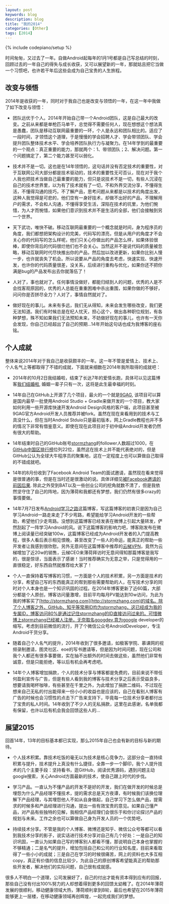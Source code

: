 ```yaml
---
layout: post
keywords: blog
description: blog
title: "我的2014"
categories: [Other]
tags: [2014]
---
```

{% include codepiano/setup %}

时间匆匆，又过去了一年。自做Android起每年的1月1号都是自己写总结的时刻，回顾过去的一年自己的得失与成长收获，又可以展望新的一年，那就姑且把它当做一个习惯吧，也许若干年后这些会成为自己宝贵的人生旅程。

## 改变与领悟

2014年是收获的一年，同时对于我自己也是改变与领悟的一年，在这一年中我做了如下改变与领悟：

* 团队远优于个人。2014年开始自己带一个Android团队，这是自己最大的改变。之前从来都是单枪匹马单干，总觉得不需要任何人，现在想想这个想法真是愚蠢，团队是移动互联网最重要的一环，个人是永远和团队相比的。适应了一段时间，才领悟这个道理，于是慢慢的学会招聘人才、学会带领团队、学会提升团队整体技术水平、学会培养团队执行力与凝聚力。在14年学到的最重要的一个观点：真正重要的能力，那就两个：1、带领团队；2、解决问题。第一个问题搞定了，第二个能力甚至可以弱化。

* 技术并不是一切。这也是在14年领悟的，这句话并没有否定技术的重要性，对于互联网公司大部分都是技术驱动的，技术的重要性无可否认，现在对于我个人我也把技术当做自己最重要的能力，但只是说技术不是一切，有些人沉浸在自己的技术世界里，以为有了技术就有了一切，不和外界交流分享，不懂得生活，不懂得沟通的技巧，不了解产品，思考问题从来都是以技术的角度出发，这种人我觉得是可悲的，他们空有一身好技术，却做不出好的产品，不理解用户的需求，不会和人沟通，不懂得享受生活，深陷在技术的坑里，为他们惋惜，为人才而惋惜，如果他们意识到技术并不是生活的全部，他们会接触到另一个世界。

* 天下武功，唯快不破。移动互联网最重要的一个概念就是时间，身为程序员的角度，我们都想把架构设计的完美，代码写的漂亮，但是从用户的角度才不会关心你的代码写的怎么样呢，他们只关心你做出的产品怎么样，如果体验很棒，即使你背后的代码很烂他们也不会关心。当然这并不是说代码的质量被忽略，移动互联网时代尽快推出你的产品，然后加以改进更新，如果你比别人慢一步，也许就丧失了机会。所以说要从产品的角度去考虑，快速实现、快速开发，也许你的代码质量很差，没关系，后续进行重构与优化，如果你还不把你满是bug的产品发布出去你就落伍了！

* 人对了，事也就对了。任何事情没做好，都能归结到人的问题，优秀的人是不会找客观原因的，优秀的人总能在重重困难中杀出重围，如果你做的不够好，问问你是否拼尽全力？人对了，事情自然就对了。

* 做好现在的事儿。未来有多远，我们无从得知，未来会发生哪些改变，我们更无法知道。我们有时候总是在杞人忧天，担心这个，做出各种职位规划，有各种梦想，殊不知如果我们无法预知未来，不妨做好现在的事儿，也许有一天你会发现，你自己已经超出了自己的预期...14年开始这句话也成为我博客的座右铭。

## 个人成就

整体来说2014年对于我自己是收获颇丰的一年。这一年不管是爱情上、技术上、个人名气上等都取得了不错的成就，下面就来细数在2014年我所取得的成就吧：

* 2014年的10月2日我结婚啦，结束了长达7年的爱情长跑，具体可以见这篇博客[我们结婚啦](http://stormzhang.com/other/2014/09/10/we-get-married), 婚姻一辈子只有一次，这将是此生最幸福的时刻。

* 14年自己在GitHub上开源了几个项目，最火的一个就是[9GAG](https://github.com/stormzhang/9GAG), 该项目可以算是国内最早一批使用Android Studio + Gradle来做开发的一个项目，教大家如何利用一些开源库快速开发Android Design风格的客户端，此项目甚至被9GAG官方Android开发人员推荐并被fork。虽然在现在来看用到的技术与工具没什么，但在当时Android Stduio只是最初版本，网上Gradle教程也并不多的情况下非常有借鉴意义。即使在现在此项目对于初中级Android开发者仍然有很大的帮助。

* 14年结束时自己的GitHub账号[stormzhang](https://github.com/stormzhang)的follower人数超过1000，在[GitHub中国区排行榜](http://githubrank.com/)位列22位，虽然这在技术上并不能代表绝对的，但是GitHub公认为全球大牛程序员的聚集地，这在一定程度上也可以算做自己取得的不错成就吧。

* 14年的8月份收到了Facebook Android Team的面试邀请，虽然现在看来觉得是很普通的事，但是在当时还是很激动的说。具体详细见[被Facebook邀请的前因后果](http://stormzhang.com/other/2014/08/17/invited-by-facebook). 除此之外受到BAT以及一些创业公司的挖角就数不清了，但是我依然坚守住了自己的阵地，因为薄荷和我都还有梦想，我们仍然有很多crazy的事情要做。

* 14年7月7日发布[Android学习之路](http://stormzhang.com/android/2014/07/07/learn-android-from-rookie)这篇博客，写这篇博客的初衷只是因为自己学习Android一路走来走了不少弯路，希望能给学习Android开发的一些帮助，希望他们少走弯路。没想到这篇博客已经发表在微博上引起大量转发，俨然刮起了一阵学习Android的风。说下这篇博客的影响力吧，博客刚发布在微博上阅读量已经突破100w，这篇博客已经成为Android开发者的入门提高教程，很多人看后表示相见恨晚，甚至改变了一些人的命运，能真正的帮助一些开发者让我感到很欣慰。另外无意间在这篇博客中推荐的[云梯VPN](https://www.ytvpn.com/?r=a9b90a505050781a)，竟然为云梯增加了近20w的销售，云梯CEO来薄荷拜访时无意间得知那篇博客是我写的，很是惊讶，当面表示了感谢！当时推荐确实为无意之举，只是觉得用的一直很稳定，好东西自然就推荐给大家了！

* 个人一直保持着写博客的习惯，一方面是个人的技术积累，另一方面是技术的分享，希望自己写的东西能真正的帮到那些需要帮助的人，在写技术分享的同时对个人本身也是一个知识巩固的过程。在2014年博客更新了近60篇，大部分都是个人原创，博客访问量激增，目前平均每月PV能达到10w访问，为此为我的博客买了[http://stormzhang.com](http://stormzhang.com)的域名。除了个人博客之外，GitHub、知乎等常用ID均为stormzhang，这已经成为我的专属ID，博客访问80%是通过记住stormzhang的ID直接访问过来的。可惜微博上stormzhang已经被人注册，无奈取名googdev,意为google developer的缩写。考虑到目前微信的流行，开了个微信公众号AndroidDeveloper，专注Android干货分享。

* 随着自己个人名气的提升，2014年收到了很多邀请，如极客学院、慕课网的视频录制邀请，图灵社区、eoe的写书邀请等，但是因为时间问题，现在公司和我个人都还有很多事要做，实在抽不出额外的时间去做这些，虽然他们非常有诚意，但是只能拒绝，等以后有机会再考虑吧。

* 14年个人博客增加捐款，个人的技术分享与博客都是免费的，目前来说不带任何盈利宣传与广告，但是有些人看到我的博客与技术分享之后表示受益良多，想要请我喝杯咖啡，有些甚至在千里之外，为此增加了捐款二维码，不过现在想来自己无私的付出能得来一份小小的收益也是应该的，自己在看别人博客有广告的时候也会习惯性的点击下广告来支持下，毕竟每一位技术分享者都付出了宝贵的私人时间。14年收到了不少人的无私捐款，这里在此感谢，名单我都有保留，也许以后有机会我会回馈这些人的...

## 展望2015

回首14年，13年的目标基本都已实现，那么2015年自己也会有新的目标与新的期待。

* 个人技术积累。靠技术吃饭的毫无以为技术是核心竞争力，这部分会一直持续积累与提升，技术提升上真没有什么捷径，全靠一步一个脚印，我个人提升技术的几个主要手段：坚持看书，逛GitHub，阅读优秀源码，遇到问题主动google搜索，关心Android方面最新的技术，使自己跟上时代的步伐。

* 学习产品。一直认为不懂产品的开发不是好的开发，我们在做开发的时候总是埋怨为什么产品经理不懂技术，提的需求总是天方夜谭，有时候我们该换位理解下产品经理，与其埋怨他人不如从自身做起，自己学习下怎么做产品，提需求的时候多和产品经理进行沟通，提出一些有效宝贵的意见。如果自己懂产品，对产品有些独特的见解，我相信产品经理们会很乐于和你讨论探讨产品的规划与未来。工作之余也可以算做自己身为开发人员的一个优势吧，

* 持续技术分享。不管是我的个人博客、微博还是知乎、微信公众号等都可以看到我技术分享的影子，说实话进行技术分享对自己有几个好处：一是自己的知识巩固，一直认为如果自己写的博客别人都看不懂，那说明自己本身也掌握的不够精通；二是名气的提升，增加包括自己和公司的行业知名度，目前来看取得了一些小小的成就；三是自己在学习的时候很痛苦，网上的资料也大多互相copy，真正有价值的信息比较少，为此自己的原创博客希望能真正的帮助那些开发者，解决他们的实际问题，自己很有成就感。

很多人不明白一个道理，公司发展好了，自己的付出才能有资本得到应有的回报，那些自己没有付出100%努力的人却想着得到更多的回馈太幼稚了。在2014年薄荷发展的很顺利，移动健康领域大热，薄荷顺利拿到B轮，最后也希望在2015年薄荷能够更上一层楼，在移动健康领域再创辉煌，一起完成我们的梦想。



